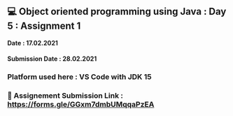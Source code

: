 ## :computer: Object oriented programming using Java : Day 5 : Assignment 1
**Date : 17.02.2021**

#### Submission Date : 28.02.2021

### Platform used here : VS Code with JDK 15

### :link: Assignement Submission Link : https://forms.gle/GGxm7dmbUMqqaPzEA
